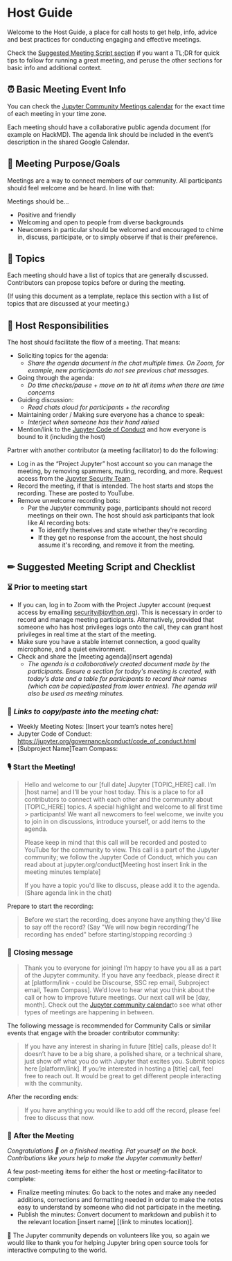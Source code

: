# Host Guide 

Welcome to the Host Guide, a place for call hosts to get help,
info, advice and best practices for conducting engaging and effective
meetings.

Check the [Suggested Meeting Script section](#meeting-script-and-checklist)
if you want a TL;DR for quick tips to follow for running a great meeting, and
peruse the other sections for basic info and additional context.

## &#x23F0; Basic Meeting Event Info 

You can check the [Jupyter Community Meetings calendar](https://jupyter.org/community#calendar) for the exact time of each meeting in your time zone.

Each meeting should have a collaborative public agenda document (for example on HackMD). The agenda link should be included in the event’s description in the shared Google Calendar.

## &#x1F3AF; Meeting Purpose/Goals

Meetings are a way to connect members of our 
community. All participants should feel welcome and be heard. In line with that:

Meetings should be...

- Positive and friendly
- Welcoming and open to people from diverse backgrounds
- Newcomers in particular should be welcomed and encouraged to
  chime in, discuss, participate, or to simply observe if that is their preference.

## &#x1F4AC; Topics

Each meeting should have a list of topics that are generally discussed. Contributors can propose topics before or during the meeting.

(If using this document as a template, replace this section with a list of topics that are discussed at your meeting.)

## &#x1F4AA; Host Responsibilities

The host should facilitate the flow of a meeting. That means:

- Soliciting topics for the agenda:
  - *Share the agenda document in the chat multiple times. On Zoom, for example, new participants do not see previous chat messages.*
- Going through the agenda:
  - *Do time checks/pause + move on to hit all items when there are time concerns*
- Guiding discussion:
  - *Read chats aloud for participants + the recording*
- Maintaining order / Making sure everyone has a chance to speak:
  - *Interject when someone has their hand raised*
- Mention/link to the [Jupyter Code of Conduct](https://jupyter.org/conduct) and how everyone is bound to it (including the host)

Partner with another contributor (a meeting facilitator) to do the following:

- Log in as the “Project Jupyter” host account so you can manage the meeting, by removing spammers, muting, recording, and more. Request access from the [Jupyter Security Team](mailto:security@ipython.org).
- Record the meeting, if that is intended. The host starts and stops the recording. These are posted to YouTube.
- Remove unwelcome recording bots:
  - Per the Jupyter community page, participants
    should not record meetings on their own. The host should ask participants
    that look like AI recording bots:
    - To identify themselves and state whether they're recording
    - If they get no response from the account, the host should assume
      it's recording, and remove it from the meeting.

## &#x270f; Suggested Meeting Script and Checklist 

### &#x23F3; Prior to meeting start

- If you can, log in to Zoom with the Project Jupyter account (request access by emailing [security@ipython.org](mailto:security@ipython.org)). This is necessary in order to record and manage meeting participants.  Alternatively, provided that someone who has host privileges logs onto the call, they can grant host privileges in real time at the start of the meeting. 
- Make sure you have a stable internet
connection, a good quality microphone, and a quiet environment.
- Check and share the [meeting agenda](insert agenda)
  - *The agenda is a collaboratively created document made by the participants.*
    *Ensure a section for today's meeting is created, with today's date and a table*
    *for participants to record their names (which can be copied/pasted from lower*
    *entries). The agenda will also be used as meeting minutes.*

### &#x1F517; *Links to copy/paste into the meeting chat:*

- Weekly Meeting Notes: [Insert your team’s notes here]
- Jupyter Code of Conduct: https://jupyter.org/governance/conduct/code_of_conduct.html
- [Subproject Name]Team Compass: 

### &#x1F399; Start the Meeting! 

> Hello and welcome to our [full date] Jupyter [TOPIC_HERE] call. I’m
> [host name] and I’ll be your host today.
> This is a place to for all contributors to connect with each other
> and the community about [TOPIC_HERE] topics. A special highlight and welcome to all first time > participants! We want all newcomers to feel
> welcome, we invite you to join in on discussions, introduce yourself,
> or add items to the agenda.
> 
> Please keep in mind that this call will be recorded and posted to YouTube for the community to view. This call is a part of the Jupyter community; we follow the Jupyter Code of Conduct, which you can read about at jupyter.org/conduct[Meeting host insert link in the meeting minutes template]
> 
> If you have a topic you'd like to discuss, please add it to the agenda. (Share agenda link in the chat)

Prepare to start the recording:

> Before we start the recording, does anyone have anything they'd like
> to say off the record? (Say "We will now begin recording/The recording has ended" before starting/stopping recording :)

### &#x1F3BA; Closing message 

> Thank you to everyone for joining! I’m happy to have you all as a part
> of the Jupyter community.
> If you have any feedback, please direct it at [platform/link - could be Discourse, SSC rep email, Subproject email, Team Compass]. We’d love to hear what
> you think about the call or how to improve future meetings.
> Our next call will be [day, month]. Check out the [Jupyter community calendar](https://jupyter.org/community#calendar)to see what other types of meetings are happening in between.

The following message is recommended for Community Calls or similar events that engage with the broader contributor community:

> If you have any interest in sharing in future [title] calls, please do! It doesn’t have to be a big share, a polished share, or a technical share, just show off what you do with Jupyter that excites you. Submit topics here [platform/link].
> If you’re interested in hosting a [title] call, feel free to reach out. It would be great to get different people interacting with the community.

After the recording ends:

> If you have anything you would like to add off the record, please feel free to discuss that now.

### &#x1F389; After the Meeting

*Congratulations &#x1F680; on a finished meeting. Pat yourself on the back. Contributions like yours help to make the Jupyter community better!*

A few post-meeting items for either the host or meeting-facilitator to complete:

- Finalize meeting minutes: Go back to the notes and make any needed additions, corrections and formatting needed in order to make the notes easy to understand by someone who did not participate in the meeting.
- Publish the minutes: Convert document to markdown and publish
it to the relevant location [insert name] [(link to minutes location)].

&#x1F305; The Jupyter community depends on volunteers like you, so again we
would like to thank you for helping Jupyter bring open source
tools for interactive computing to the world.
